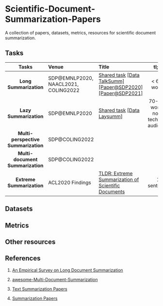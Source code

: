 # Scientific-Document-Summarization-Papers
A collection of papers, datasets, metrics, resources for scientific document summarization.

## Tasks

|  **Tasks**  | **Venue** | **Title**                                       |                          **tl;dr**                           |
| :--------: |:---- | :----------------------------------------------------------- | :----------------------------------------------------------: |
|  **Long Summarization**  | SDP@EMNLP2020, NAACL2021, COLING2022 | [Shared task](https://github.com/guyfe/LongSumm) [[Data TalkSumm]](https://github.com/levguy/talksumm) [[Paper@SDP2020]](https://aclanthology.org/2020.sdp-1.24/) [[Paper@SDP2021]](https://aclanthology.org/2021.sdp-1.22/) | < 600 words |
|  **Lazy Summarization**  | SDP@EMNLP2020 | [Shared task](https://ornlcda.github.io/SDProc/sharedtasks.html#laysumm) [[Data Laysumm]](https://github.com/WING-NUS/scisumm-corpus/blob/master/README_Laysumm.md#sample-dataset)  | 70-100 words, non-technical audience |
|  **Multi-perspective Summarization**  | SDP@COLING2022 |  |  |
|  **Multi-document Summarization**  | SDP@COLING2022 |  |  |
|  **Extreme Summarization**  | ACL2020 Findings | [TLDR: Extreme Summarization of Scientific Documents](https://arxiv.org/abs/2004.15011) | 1 sentence |

## Datasets

## Metrics

## Other resources

## References

1. [An Empirical Survey on Long Document Summarization](https://github.com/huankoh/long-doc-summarization)

2. [awesome-Multi-Document-Summarization](https://github.com/guan-yuan/awesome-Multi-Document-Summarization)

3. [Text Summarization Papers](https://github.com/neulab/Text-Summarization-Papers)

4. [Summarization Papers](https://github.com/xcfcode/Summarization-Papers)

